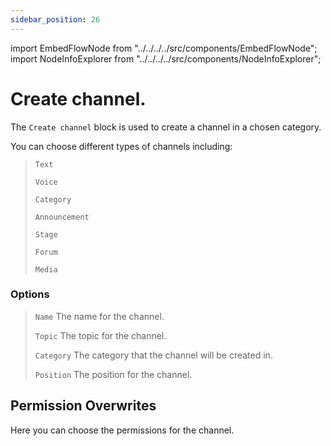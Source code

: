 ```yaml
---
sidebar_position: 26
---
```


import EmbedFlowNode from "../../../../src/components/EmbedFlowNode";
import NodeInfoExplorer from "../../../../src/components/NodeInfoExplorer";


# Create channel.

<EmbedFlowNode type="action_channel_create" />

The `Create channel` block is used to create a channel in a chosen category.

You can choose different types of channels including:
> `Text`
> 
> `Voice`
> 
> `Category`
>
> `Announcement`
>
> `Stage`
>
> `Forum`
>
>`Media`

### Options

> `Name` The name for the channel.
>
> `Topic` The topic for the channel.
>
> `Category` The category that the channel will be created in.
>
>`Position` The position for the channel.

<NodeInfoExplorer type="action_channel_create" />

## Permission Overwrites
Here you can choose the permissions for the channel.
